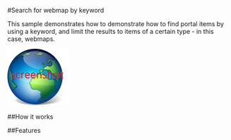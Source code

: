 #Search for webmap by keyword

This sample demonstrates how to demonstrate how to find portal items by using a keyword, and limit the results to items of a certain type - in this case, webmaps.

![](screenshot.png)

##How it works

##Features

